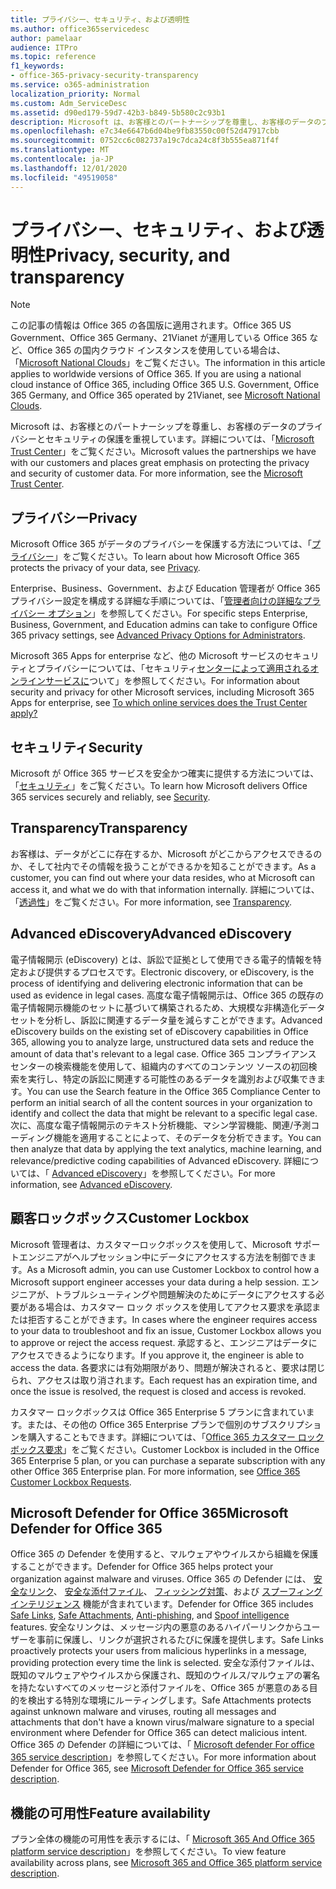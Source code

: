 ```yaml
---
title: プライバシー、セキュリティ、および透明性
ms.author: office365servicedesc
author: pamelaar
audience: ITPro
ms.topic: reference
f1_keywords:
- office-365-privacy-security-transparency
ms.service: o365-administration
localization_priority: Normal
ms.custom: Adm_ServiceDesc
ms.assetid: d90ed179-59d7-42b3-b849-5b580c2c93b1
description: Microsoft は、お客様とのパートナーシップを尊重し、お客様のデータのプライバシーとセキュリティの保護を重視しています。 詳細については、「Microsoft Trust Center」をご覧ください。
ms.openlocfilehash: e7c34e6647b6d04be9fb83550c00f52d47917cbb
ms.sourcegitcommit: 0752cc6c082737a19c7dca24c8f3b555ea871f4f
ms.translationtype: MT
ms.contentlocale: ja-JP
ms.lasthandoff: 12/01/2020
ms.locfileid: "49519058"
---
```

# <a name="privacy-security-and-transparency"></a><span data-ttu-id="5efcb-104">プライバシー、セキュリティ、および透明性</span><span class="sxs-lookup"><span data-stu-id="5efcb-104">Privacy, security, and transparency</span></span>

> [!NOTE]
> <span data-ttu-id="5efcb-p102">この記事の情報は Office 365 の各国版に適用されます。Office 365 US Government、Office 365 Germany、21Vianet が運用している Office 365 など、Office 365 の国内クラウド インスタンスを使用している場合は、「[Microsoft National Clouds](https://go.microsoft.com/fwlink/?linkid=841582)」をご覧ください。</span><span class="sxs-lookup"><span data-stu-id="5efcb-p102">The information in this article applies to worldwide versions of Office 365. If you are using a national cloud instance of Office 365, including Office 365 U.S. Government, Office 365 Germany, and Office 365 operated by 21Vianet, see [Microsoft National Clouds](https://go.microsoft.com/fwlink/?linkid=841582).</span></span> 
  
<span data-ttu-id="5efcb-p103">Microsoft は、お客様とのパートナーシップを尊重し、お客様のデータのプライバシーとセキュリティの保護を重視しています。詳細については、「[Microsoft Trust Center](https://go.microsoft.com/fwlink/?LinkID=717951&amp;clcid=0x409)」をご覧ください。</span><span class="sxs-lookup"><span data-stu-id="5efcb-p103">Microsoft values the partnerships we have with our customers and places great emphasis on protecting the privacy and security of customer data. For more information, see the [Microsoft Trust Center](https://go.microsoft.com/fwlink/?LinkID=717951&amp;clcid=0x409).</span></span>
  
## <a name="privacy"></a><span data-ttu-id="5efcb-109">プライバシー</span><span class="sxs-lookup"><span data-stu-id="5efcb-109">Privacy</span></span>

<span data-ttu-id="5efcb-110">Microsoft Office 365 がデータのプライバシーを保護する方法については、「[プライバシー](https://go.microsoft.com/fwlink/?LinkID=717953&amp;clcid=0x409)」をご覧ください。</span><span class="sxs-lookup"><span data-stu-id="5efcb-110">To learn about how Microsoft Office 365 protects the privacy of your data, see [Privacy](https://go.microsoft.com/fwlink/?LinkID=717953&amp;clcid=0x409).</span></span> 
  
<span data-ttu-id="5efcb-111">Enterprise、Business、Government、および Education 管理者が Office 365 プライバシー設定を構成する詳細な手順については、「[管理者向けの詳細なプライバシー オプション](https://go.microsoft.com/fwlink/p/?LinkID=285202)」を参照してください。</span><span class="sxs-lookup"><span data-stu-id="5efcb-111">For specific steps Enterprise, Business, Government, and Education admins can take to configure Office 365 privacy settings, see [Advanced Privacy Options for Administrators](https://go.microsoft.com/fwlink/p/?LinkID=285202).</span></span>
  
<span data-ttu-id="5efcb-112">Microsoft 365 Apps for enterprise など、他の Microsoft サービスのセキュリティとプライバシーについては、「セキュリティ[センターによって適用されるオンラインサービスに](https://www.microsoft.com/trustcenter/default.aspx)ついて」を参照してください。</span><span class="sxs-lookup"><span data-stu-id="5efcb-112">For information about security and privacy for other Microsoft services, including Microsoft 365 Apps for enterprise, see [To which online services does the Trust Center apply?](https://www.microsoft.com/trustcenter/default.aspx)</span></span>
  
## <a name="security"></a><span data-ttu-id="5efcb-113">セキュリティ</span><span class="sxs-lookup"><span data-stu-id="5efcb-113">Security</span></span>

<span data-ttu-id="5efcb-114">Microsoft が Office 365 サービスを安全かつ確実に提供する方法については、「[セキュリティ](https://go.microsoft.com/fwlink/?LinkID=717954&amp;clcid=0x409)」をご覧ください。</span><span class="sxs-lookup"><span data-stu-id="5efcb-114">To learn how Microsoft delivers Office 365 services securely and reliably, see [Security](https://go.microsoft.com/fwlink/?LinkID=717954&amp;clcid=0x409).</span></span>
  
## <a name="transparency"></a><span data-ttu-id="5efcb-115">Transparency</span><span class="sxs-lookup"><span data-stu-id="5efcb-115">Transparency</span></span>

<span data-ttu-id="5efcb-116">お客様は、データがどこに存在するか、Microsoft がどこからアクセスできるのか、そして社内でその情報を扱うことができるかを知ることができます。</span><span class="sxs-lookup"><span data-stu-id="5efcb-116">As a customer, you can find out where your data resides, who at Microsoft can access it, and what we do with that information internally.</span></span> <span data-ttu-id="5efcb-117">詳細については、「[透過性](https://go.microsoft.com/fwlink/?LinkID=717955&amp;clcid=0x409)」をご覧ください。</span><span class="sxs-lookup"><span data-stu-id="5efcb-117">For more information, see [Transparency](https://go.microsoft.com/fwlink/?LinkID=717955&amp;clcid=0x409).</span></span>
  
## <a name="advanced-ediscovery"></a><span data-ttu-id="5efcb-118">Advanced eDiscovery</span><span class="sxs-lookup"><span data-stu-id="5efcb-118">Advanced eDiscovery</span></span>

<span data-ttu-id="5efcb-119">電子情報開示 (eDiscovery) とは、訴訟で証拠として使用できる電子的情報を特定および提供するプロセスです。</span><span class="sxs-lookup"><span data-stu-id="5efcb-119">Electronic discovery, or eDiscovery, is the process of identifying and delivering electronic information that can be used as evidence in legal cases.</span></span> <span data-ttu-id="5efcb-120">高度な電子情報開示は、Office 365 の既存の電子情報開示機能のセットに基づいて構築されるため、大規模な非構造化データセットを分析し、訴訟に関連するデータ量を減らすことができます。</span><span class="sxs-lookup"><span data-stu-id="5efcb-120">Advanced eDiscovery builds on the existing set of eDiscovery capabilities in Office 365, allowing you to analyze large, unstructured data sets and reduce the amount of data that's relevant to a legal case.</span></span> <span data-ttu-id="5efcb-121">Office 365 コンプライアンス センターの検索機能を使用して、組織内のすべてのコンテンツ ソースの初回検索を実行し、特定の訴訟に関連する可能性のあるデータを識別および収集できます。</span><span class="sxs-lookup"><span data-stu-id="5efcb-121">You can use the Search feature in the Office 365 Compliance Center to perform an initial search of all the content sources in your organization to identify and collect the data that might be relevant to a specific legal case.</span></span> <span data-ttu-id="5efcb-122">次に、高度な電子情報開示のテキスト分析機能、マシン学習機能、関連/予測コーディング機能を適用することによって、そのデータを分析できます。</span><span class="sxs-lookup"><span data-stu-id="5efcb-122">You can then analyze that data by applying the text analytics, machine learning, and relevance/predictive coding capabilities of Advanced eDiscovery.</span></span> <span data-ttu-id="5efcb-123">詳細については、「 [Advanced eDiscovery](https://go.microsoft.com/fwlink/?LinkID=717971&amp;clcid=0x409)」を参照してください。</span><span class="sxs-lookup"><span data-stu-id="5efcb-123">For more information, see [Advanced eDiscovery](https://go.microsoft.com/fwlink/?LinkID=717971&amp;clcid=0x409).</span></span>
  
## <a name="customer-lockbox"></a><span data-ttu-id="5efcb-124">顧客ロックボックス</span><span class="sxs-lookup"><span data-stu-id="5efcb-124">Customer Lockbox</span></span>

<span data-ttu-id="5efcb-125">Microsoft 管理者は、カスタマーロックボックスを使用して、Microsoft サポートエンジニアがヘルプセッション中にデータにアクセスする方法を制御できます。</span><span class="sxs-lookup"><span data-stu-id="5efcb-125">As a Microsoft admin, you can use Customer Lockbox to control how a Microsoft support engineer accesses your data during a help session.</span></span> <span data-ttu-id="5efcb-126">エンジニアが、トラブルシューティングや問題解決のためにデータにアクセスする必要がある場合は、カスタマー ロック ボックスを使用してアクセス要求を承認または拒否することができます。</span><span class="sxs-lookup"><span data-stu-id="5efcb-126">In cases where the engineer requires access to your data to troubleshoot and fix an issue, Customer Lockbox allows you to approve or reject the access request.</span></span> <span data-ttu-id="5efcb-127">承認すると、エンジニアはデータにアクセスできるようになります。</span><span class="sxs-lookup"><span data-stu-id="5efcb-127">If you approve it, the engineer is able to access the data.</span></span> <span data-ttu-id="5efcb-128">各要求には有効期限があり、問題が解決されると、要求は閉じられ、アクセスは取り消されます。</span><span class="sxs-lookup"><span data-stu-id="5efcb-128">Each request has an expiration time, and once the issue is resolved, the request is closed and access is revoked.</span></span>
  
<span data-ttu-id="5efcb-p107">カスタマー ロックボックスは Office 365 Enterprise 5 プランに含まれています。または、その他の Office 365 Enterprise プランで個別のサブスクリプションを購入することもできます。詳細については、「[Office 365 カスタマー ロックボックス要求](https://go.microsoft.com/fwlink/?LinkID=717969&amp;clcid=0x409)」をご覧ください。</span><span class="sxs-lookup"><span data-stu-id="5efcb-p107">Customer Lockbox is included in the Office 365 Enterprise 5 plan, or you can purchase a separate subscription with any other Office 365 Enterprise plan. For more information, see [Office 365 Customer Lockbox Requests](https://go.microsoft.com/fwlink/?LinkID=717969&amp;clcid=0x409).</span></span>
  
## <a name="microsoft-defender-for-office-365"></a><span data-ttu-id="5efcb-131">Microsoft Defender for Office 365</span><span class="sxs-lookup"><span data-stu-id="5efcb-131">Microsoft Defender for Office 365</span></span>

<span data-ttu-id="5efcb-132">Office 365 の Defender を使用すると、マルウェアやウイルスから組織を保護することができます。</span><span class="sxs-lookup"><span data-stu-id="5efcb-132">Defender for Office 365 helps protect your organization against malware and viruses.</span></span> <span data-ttu-id="5efcb-133">Office 365 の Defender には、 [安全なリンク](https://docs.microsoft.com/office365/securitycompliance/atp-safe-links)、 [安全な添付ファイル](https://docs.microsoft.com/office365/securitycompliance/atp-safe-attachments)、 [フィッシング対策](https://docs.microsoft.com/office365/securitycompliance/atp-anti-phishing)、および [スプーフィングインテリジェンス](https://docs.microsoft.com/office365/securitycompliance/learn-about-spoof-intelligence) 機能が含まれています。</span><span class="sxs-lookup"><span data-stu-id="5efcb-133">Defender for Office 365 includes [Safe Links](https://docs.microsoft.com/office365/securitycompliance/atp-safe-links), [Safe Attachments](https://docs.microsoft.com/office365/securitycompliance/atp-safe-attachments), [Anti-phishing](https://docs.microsoft.com/office365/securitycompliance/atp-anti-phishing), and [Spoof intelligence](https://docs.microsoft.com/office365/securitycompliance/learn-about-spoof-intelligence) features.</span></span> <span data-ttu-id="5efcb-134">安全なリンクは、メッセージ内の悪意のあるハイパーリンクからユーザーを事前に保護し、リンクが選択されるたびに保護を提供します。</span><span class="sxs-lookup"><span data-stu-id="5efcb-134">Safe Links proactively protects your users from malicious hyperlinks in a message, providing protection every time the link is selected.</span></span> <span data-ttu-id="5efcb-135">安全な添付ファイルは、既知のマルウェアやウイルスから保護され、既知のウイルス/マルウェアの署名を持たないすべてのメッセージと添付ファイルを、Office 365 が悪意のある目的を検出する特別な環境にルーティングします。</span><span class="sxs-lookup"><span data-stu-id="5efcb-135">Safe Attachments protects against unknown malware and viruses, routing all messages and attachments that don't have a known virus/malware signature to a special environment where Defender for Office 365 can detect malicious intent.</span></span> <span data-ttu-id="5efcb-136">Office 365 の Defender の詳細については、「 [Microsoft defender For office 365 service description](../office-365-advanced-threat-protection-service-description.md)」を参照してください。</span><span class="sxs-lookup"><span data-stu-id="5efcb-136">For more information about Defender for Office 365, see [Microsoft Defender for Office 365 service description](../office-365-advanced-threat-protection-service-description.md).</span></span>
  
## <a name="feature-availability"></a><span data-ttu-id="5efcb-137">機能の可用性</span><span class="sxs-lookup"><span data-stu-id="5efcb-137">Feature availability</span></span>

<span data-ttu-id="5efcb-138">プラン全体の機能の可用性を表示するには、「 [Microsoft 365 And Office 365 platform service description](office-365-platform-service-description.md)」を参照してください。</span><span class="sxs-lookup"><span data-stu-id="5efcb-138">To view feature availability across plans, see [Microsoft 365 and Office 365 platform service description](office-365-platform-service-description.md).</span></span>